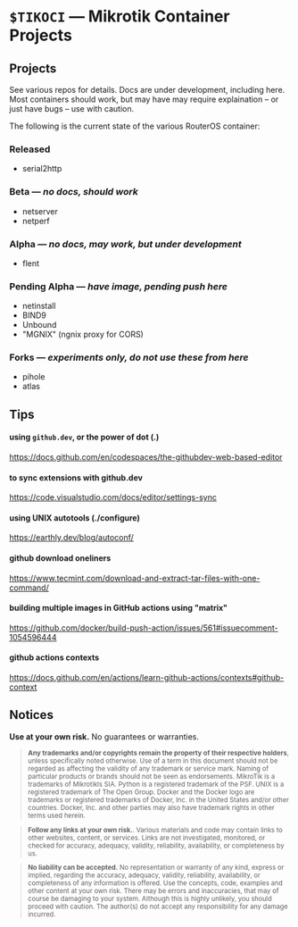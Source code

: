 # `$TIKOCI` — Mikrotik Container Projects

## Projects
See various repos for details.  Docs are under development, including here.
Most containers should work, but may have may require explaination – or just have bugs – use with caution.

The following is the current state of the various RouterOS container:

### Released
* serial2http

### Beta — _no docs, should work_
* netserver
* netperf

### Alpha — _no docs, may work, but under development_
* flent

### Pending Alpha — _have image, pending push here_
* netinstall
* BIND9
* Unbound
* "MGNIX" (ngnix proxy for CORS)

### Forks — _experiments only, do not use these from here_
* pihole
* atlas

## Tips

#### using `github.dev`, or the power of dot (.)
https://docs.github.com/en/codespaces/the-githubdev-web-based-editor

#### to sync extensions with github.dev
https://code.visualstudio.com/docs/editor/settings-sync

#### using UNIX autotools (./configure)
https://earthly.dev/blog/autoconf/

#### github download oneliners
https://www.tecmint.com/download-and-extract-tar-files-with-one-command/

#### building multiple images in GitHub actions using "matrix"
https://github.com/docker/build-push-action/issues/561#issuecomment-1054596444

#### github actions contexts
https://docs.github.com/en/actions/learn-github-actions/contexts#github-context

## Notices

**Use at your own risk.**  No guarantees or warranties.   

 <small>

> **Any trademarks and/or copyrights remain the property of their respective holders**, unless specifically noted otherwise.
> Use of a term in this document should not be regarded as affecting the validity of any trademark or service mark. Naming of particular products or brands should not be seen as endorsements.
> MikroTik is a trademarks of Mikrotikls SIA.
> Python is a registered trademark of the PSF. 
> UNIX is a registered trademark of The Open Group.
> Docker and the Docker logo are trademarks or registered trademarks of Docker, Inc. in the United States and/or other countries. 
> Docker, Inc. and other parties may also have trademark rights in other terms used herein.

> **Follow any links at your own risk.**.  Various materials and code may contain links to other websites, content, or services.  Links are not investigated, monitored, or checked for accuracy, adequacy, validity, reliability, availability, or completeness by us.  

> **No liability can be accepted.**  No representation or warranty of any kind, express or implied, regarding the accuracy, adequacy, validity, reliability, availability, or completeness of any information is offered.  Use the concepts, code, examples and other content at your own risk. There may be errors and inaccuracies, that may of course be damaging to your system. Although this is highly unlikely, you should proceed with caution. The author(s) do not accept any responsibility for any damage incurred.  

</small>